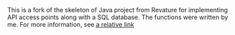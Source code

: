 This is a fork of the skeleton of Java project from Revature for implementing API access points along with a SQL database. The functions were written by me. For more information, see [a relative link](Instructions.md)
